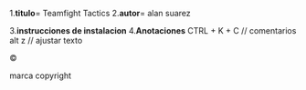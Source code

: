1.**titulo**= Teamfight Tactics
2.**autor**= alan suarez

3.**instrucciones de instalacion**
4.**Anotaciones**
CTRL + K + C // comentarios
alt z // ajustar texto
<p>&copy</p> marca copyright